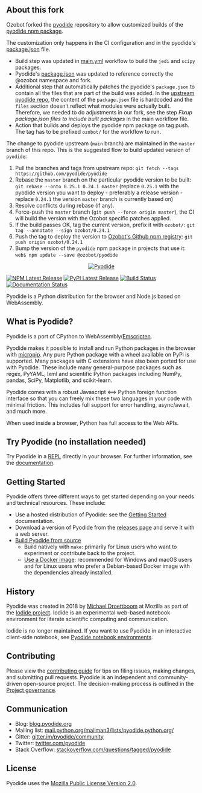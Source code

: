## About this fork

Ozobot forked the [pyodide](https://github.com/pyodide/pyodide) repository to allow customized builds of the [pyodide npm package](https://www.npmjs.com/package/pyodide).

The customization only happens in the CI configuration and in the pyodide's [package.json](./src/js/package.json) file.

- Build step was updated in [main.yml](./.github/workflows/main.yml) workflow to build the `jedi` and `scipy` packages.
- Pyodide's [package.json](./src/js/package.json) was updated to reference correctly the @ozobot namespace and fork.
- Additional step that automatically patches the pyodide's `package.json` to contain all the files that are part of the build was added. In the [upstream pyodide repo](https://github.com/pyodide/pyodide), the content of the `package.json` file is hardcoded and the `files` section doesn't reflect what modules were actually built. Therefore, we needed to do adjustments in our fork, see the step *Fixup package.json files to include built packages* in the main workflow file.
- Action that builds and deploys the pyodide npm package on tag push. The tag has to be prefixed `ozobot/` for the workflow to run.

The change to pyodide upstream (`main` branch) are maintained in the `master` branch of this repo. This is the suggested flow to build updated version of `pyodide`:

1. Pull the branches and tags from upstream repo: `git fetch --tags https://github.com/pyodide/pyodide`
2. Rebase the `master` branch on the particular pyodide version to be built: `git rebase --onto 0.25.1 0.24.1 master` (replace `0.25.1` with the pyodide version you want to deploy - preferably a release version - replace `0.24.1` the version `master` branch is currently based on)
3. Resolve conflicts during rebase (if any).
4. Force-push the `master` branch (`git push --force origin master`), the CI will build the version with the Ozobot specific patches applied.
5. If the build passes OK, tag the current version, prefix it with `ozobot/`: `git tag --annotate --sign ozobot/0.24.1`
6. Push the tag to deploy the version to [Ozobot's Github npm registry](https://github.com/ozobot/pyodide/pkgs/npm/pyodide): `git push origin ozobot/0.24.1`
7. Bump the version of the `pyodide` npm package in projects that use it: `web$ npm update --save @ozobot/pyodide`


<div align="center">
  <a href="https://github.com/pyodide/pyodide">
  <img src="./docs/_static/img/pyodide-logo-readme.png" alt="Pyodide">
  </a>
</div>

[![NPM Latest Release](https://img.shields.io/npm/v/pyodide)](https://www.npmjs.com/package/pyodide)
[![PyPI Latest Release](https://img.shields.io/pypi/v/pyodide-build.svg)](https://pypi.org/project/pyodide-build/)
[![Build Status](https://circleci.com/gh/pyodide/pyodide.png)](https://circleci.com/gh/pyodide/pyodide)
[![Documentation Status](https://readthedocs.org/projects/pyodide/badge/?version=stable)](https://pyodide.readthedocs.io/?badge=stable)

Pyodide is a Python distribution for the browser and Node.js based on WebAssembly.

## What is Pyodide?

Pyodide is a port of CPython to WebAssembly/[Emscripten](https://emscripten.org/).

Pyodide makes it possible to install and run Python packages in the browser with
[micropip](https://pyodide.org/en/stable/usage/api/micropip-api.html). Any pure
Python package with a wheel available on PyPi is supported. Many packages with C
extensions have also been ported for use with Pyodide. These include many
general-purpose packages such as regex, PyYAML, lxml and scientific Python
packages including NumPy, pandas, SciPy, Matplotlib, and scikit-learn.

Pyodide comes with a robust Javascript ⟺ Python foreign function interface so
that you can freely mix these two languages in your code with minimal friction.
This includes full support for error handling, async/await, and much more.

When used inside a browser, Python has full access to the Web APIs.

## Try Pyodide (no installation needed)

Try Pyodide in a
[REPL](https://pyodide.org/en/stable/console.html) directly in
your browser. For further information, see the
[documentation](https://pyodide.org/en/stable/).

## Getting Started

Pyodide offers three different ways to get started depending on your needs and
technical resources. These include:

- Use a hosted distribution of Pyodide: see the [Getting
  Started](https://pyodide.org/en/stable/usage/quickstart.html) documentation.
- Download a version of Pyodide from the [releases
  page](https://github.com/pyodide/pyodide/releases/) and serve it
  with a web server.
- [Build Pyodide from source](https://pyodide.org/en/stable/development/building-from-sources.html)
  - Build natively with `make`: primarily for Linux users who want to
    experiment or contribute back to the project.
  - [Use a Docker image](https://pyodide.org/en/stable/development/building-from-sources.html#using-docker):
    recommended for Windows and macOS users and for Linux users who prefer a
    Debian-based Docker image with the dependencies already installed.

## History

Pyodide was created in 2018 by [Michael Droettboom](https://github.com/mdboom)
at Mozilla as part of the [Iodide
project](https://github.com/iodide-project/iodide). Iodide is an experimental
web-based notebook environment for literate scientific computing and
communication.

Iodide is no longer maintained. If you want to use Pyodide in an interactive
client-side notebook, see [Pyodide notebook
environments](https://pyodide.org/en/stable/project/related-projects.html#notebook-environments-ides-repls).

## Contributing

Please view the [contributing
guide](https://pyodide.org/en/stable/development/contributing.html) for tips
on filing issues, making changes, and submitting pull requests. Pyodide is an
independent and community-driven open-source project. The decision-making
process is outlined in the [Project
governance](https://pyodide.org/en/stable/project/governance.html).

## Communication

- Blog: [blog.pyodide.org](https://blog.pyodide.org/)
- Mailing list: [mail.python.org/mailman3/lists/pyodide.python.org/](https://mail.python.org/mailman3/lists/pyodide.python.org/)
- Gitter: [gitter.im/pyodide/community](https://gitter.im/pyodide/community)
- Twitter: [twitter.com/pyodide](https://twitter.com/pyodide)
- Stack Overflow: [stackoverflow.com/questions/tagged/pyodide](https://stackoverflow.com/questions/tagged/pyodide)

## License

Pyodide uses the [Mozilla Public License Version
2.0](https://choosealicense.com/licenses/mpl-2.0/).
